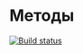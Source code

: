 # Методы
[![Build status](https://ci.appveyor.com/api/projects/status/xnlixntetisongsd?svg=true)](https://ci.appveyor.com/project/it-Lilya/methods-11e2w)
